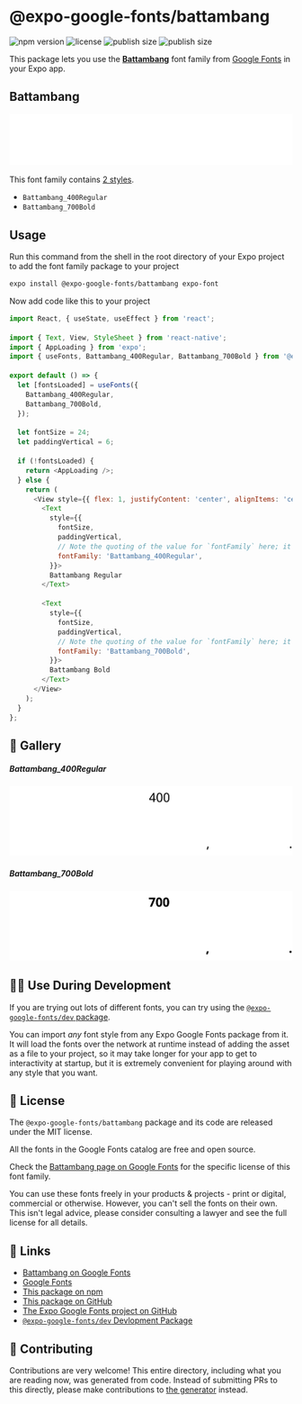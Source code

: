 # @expo-google-fonts/battambang

![npm version](https://flat.badgen.net/npm/v/@expo-google-fonts/battambang)
![license](https://flat.badgen.net/github/license/expo/google-fonts)
![publish size](https://flat.badgen.net/packagephobia/install/@expo-google-fonts/battambang)
![publish size](https://flat.badgen.net/packagephobia/publish/@expo-google-fonts/battambang)

This package lets you use the [**Battambang**](https://fonts.google.com/specimen/Battambang) font family from [Google Fonts](https://fonts.google.com/) in your Expo app.

## Battambang

![Battambang](./font-family.png)

This font family contains [2 styles](#-gallery).

- `Battambang_400Regular`
- `Battambang_700Bold`

## Usage

Run this command from the shell in the root directory of your Expo project to add the font family package to your project
```sh
expo install @expo-google-fonts/battambang expo-font
```

Now add code like this to your project
```js
import React, { useState, useEffect } from 'react';

import { Text, View, StyleSheet } from 'react-native';
import { AppLoading } from 'expo';
import { useFonts, Battambang_400Regular, Battambang_700Bold } from '@expo-google-fonts/battambang';

export default () => {
  let [fontsLoaded] = useFonts({
    Battambang_400Regular,
    Battambang_700Bold,
  });

  let fontSize = 24;
  let paddingVertical = 6;

  if (!fontsLoaded) {
    return <AppLoading />;
  } else {
    return (
      <View style={{ flex: 1, justifyContent: 'center', alignItems: 'center' }}>
        <Text
          style={{
            fontSize,
            paddingVertical,
            // Note the quoting of the value for `fontFamily` here; it expects a string!
            fontFamily: 'Battambang_400Regular',
          }}>
          Battambang Regular
        </Text>

        <Text
          style={{
            fontSize,
            paddingVertical,
            // Note the quoting of the value for `fontFamily` here; it expects a string!
            fontFamily: 'Battambang_700Bold',
          }}>
          Battambang Bold
        </Text>
      </View>
    );
  }
};

```

## 🔡 Gallery

##### Battambang_400Regular
![Battambang_400Regular](./Battambang_400Regular.ttf.png)

##### Battambang_700Bold
![Battambang_700Bold](./Battambang_700Bold.ttf.png)


## 👩‍💻 Use During Development

If you are trying out lots of different fonts, you can try using the [`@expo-google-fonts/dev` package](https://github.com/expo/google-fonts/tree/master/font-packages/dev#readme).

You can import *any* font style from any Expo Google Fonts package from it. It will load the fonts
over the network at runtime instead of adding the asset as a file to your project, so it may take longer
for your app to get to interactivity at startup, but it is extremely convenient
for playing around with any style that you want.

## 📖 License

The `@expo-google-fonts/battambang` package and its code are released under the MIT license.

All the fonts in the Google Fonts catalog are free and open source.

Check the [Battambang page on Google Fonts](https://fonts.google.com/specimen/Battambang) for the specific license of this font family.

You can use these fonts freely in your products & projects - print or digital, commercial or otherwise. However, you can't sell the fonts on their own. This isn't legal advice, please consider consulting a lawyer and see the full license for all details.

## 🔗 Links

- [Battambang on Google Fonts](https://fonts.google.com/specimen/Battambang)
- [Google Fonts](https://fonts.google.com/)
- [This package on npm](https://www.npmjs.com/package/@expo-google-fonts/battambang)
- [This package on GitHub](https://github.com/expo/google-fonts/tree/master/font-packages/battambang)
- [The Expo Google Fonts project on GitHub](https://github.com/expo/google-fonts)
- [`@expo-google-fonts/dev` Devlopment Package](https://github.com/expo/google-fonts/tree/master/font-packages/dev)

## 🤝 Contributing

Contributions are very welcome! This entire directory, including what you are reading now, was generated from code. Instead of submitting PRs to this directly, please make contributions to [the generator](https://github.com/expo/google-fonts/tree/master/packages/generator) instead.
